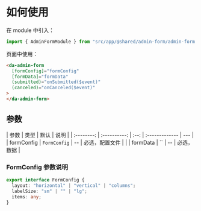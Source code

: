 # 如何使用

在 module 中引入：

```ts
import { AdminFormModule } from "src/app/@shared/admin-form/admin-form.module";
```

页面中使用：

```html
<da-admin-form
  [formConfig]="formConfig"
  [formData]="formData"
  (submitted)="onSubmitted($event)"
  (canceled)="onCanceled($event)"
>
</da-admin-form>
```

## 参数

| 参数 | 类型 | 默认 | 说明 |
| :--------: | :----------: | :--: | :------------- | --- |
| formConfig | `FormConfig` | -- | 必选，配置文件 | |
| formData |      ``      | -- | 必选，数据 |

### FormConfig 参数说明

```ts
export interface FormConfig {
  layout: "horizontal" | "vertical" | "columns";
  labelSize: "sm" | "" | "lg";
  items: any;
}
```
